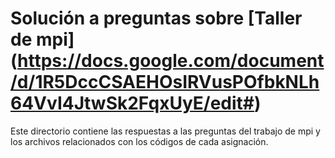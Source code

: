 # Solución a preguntas sobre [Taller de mpi] (https://docs.google.com/document/d/1R5DccCSAEHOsIRVusPOfbkNLh64VvI4JtwSk2FqxUyE/edit#)
Este directorio contiene las respuestas a las preguntas del trabajo de mpi y los archivos relacionados con los códigos de cada asignación.

